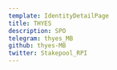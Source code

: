 ```yaml
---
template: IdentityDetailPage
title: THYES
description: SPO
telegram: thyes_MB
github: thyes-MB
twitter: Stakepool_RPI
---
```

